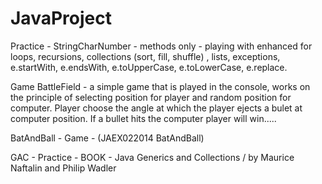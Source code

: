 # JavaProject

Practice - StringCharNumber - methods only - playing with enhanced for loops, recursions, collections (sort, fill, shuffle) , lists, exceptions, e.startWith, e.endsWith, e.toUpperCase, e.toLowerCase, e.replace.

Game BattleField - a simple game that is played in the console, works on the principle of selecting position for player and random position for computer. Player choose the angle at which the player ejects a bulet at computer position. If a bullet hits the computer player will win.....

BatAndBall - Game - (JAEX022014 BatAndBall) 

GAC - Practice - BOOK - Java Generics and Collections / by Maurice Naftalin and Philip Wadler
